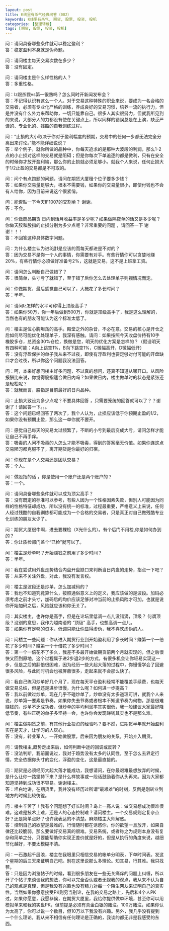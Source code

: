 ```yaml
---
layout: post
title: K线里有杀气经典问答（002）
keywords: K线里有杀气, 期货, 股票, 投资, 投机
categories: [整理转载]
tags: [期货, 股票, 投资, 投机]
---
```

问：请问具备哪些条件就可以稳定盈利？  
答：稳定盈利本身就是伪命题。

问：请问楼主每天交易次数在多少？  
答：没有固定。

问：请问楼主是什么样性格的人？  
答：多重性格。

问：lz跟杀戮vs第一很熟吗？怎么同时开新闻发布会？  
答：不记得认识有这么一个人。对于交易这种特殊的职业来说，要成为一名合格的交易者，必须有专业化严格的训练，养成良好的交易习惯，培养一流的执行力，但是并没有什么外力来帮助你，一切只能靠自己。很多人其实很努力，但就我所见到的来说，大部分人的力都没有使在关键点上，所以同样的错误总是在上演，缺乏严谨的、专业化的、残酷的自我训练过程。

问：“止损的大小取决于你对于盈利幅度的预期，交易中的任何一步都无法完全分离出来讨论。”能不能详细说说？  
答：举个例子，就你所做的品种中，你每天追求的是那种大波段的利润，那么1-2点的小止损对这样的交易就是阻碍；但是你每次下单追逐的都是微利，只有在安全的时候你才放开盈利端，那么你的止损就必须足够小。就我个人来说，任何止损大于1/2止盈的交易都是不可取的。

问：问个有点跑题的问题，请问在期货大厦租个位子要多少钱？  
答：如果你交易量足够大，根本不需要钱，如果你的交易量很小，即使付钱也不会有人给你，因为目前来说这个很紧俏。

问：能否贴一下今天IF1007的交割单？ 谢谢。  
答：不会。

问：你做商品期货 日内到话月收益率是多少呢？如果做隔夜单的话又是多少呢？你做天胶和股指的止损分别为多少点呢？非常重要的问题 ，请回答一下 谢谢！！！  
答：不回答这种具体数字问题。

问：为什么楼主认为进3退1是应该的而每天都进是不对的？  
答：因为交易不是你一个人的事情，你需要有对手。有些行情你可以贪婪地赚20%，有些行情你必须做好准备亏2%，这就是交易，这不是上班拿工资。

问：请问怎么判断自己做错了？  
答：很简单，头寸亏了就错了，至于错了后你怎么去处理单子则视情况而定。

问：你做期货，最后感觉自己可以了，大概花了多长时间？  
答：半年。

问：请问lz怎样的水平可称得上顶级高手？  
答：如果你50万，你一年后做到500万，你就是顶级高手了，我是这么理解的，当然也有的朋友可能认为这个标准太低了。

问：楼主是位心胸坦荡的高手。殿堂之外的杂音，不必在意。交易的核心是开仓之后如何尽可能优化处理单子，我深有感触。请问：如果按照今天收盘价持有10手橡胶多仓，总资金30%仓位，换做是您，明天的优化方案是怎样的？（假设明天有四种可能：A向上跳空1%，B向下跳空1%，C微幅高开，D微幅低开）  
答：没有浮盈保护的单子我从来不过夜，即使有浮盈利也要足够对付可能的开盘缺口才会过夜，所以你这个问题我没法回答。

问：呵，本来好想问楼主好多问题，不过真的想问，还真不知道从哪开口。从风险报酬比来说，你觉得股指适合做日内吗？如果做日内，楼主做单时的状态是紧张还是轻松呢？  
答：就我而言，股指是目前最好的日内品种。

问：止损大致设为多少点呢？不要具体回答 ，只需要笼统的回答就可以了？？谢谢了！请回答一下。。。  
答：这个问题已经回答了两次了，我个人认为，止损应该低于你预期止盈的1/2，如果你没有预期止盈，那么这一单你就不要开。

问：感觉自己每天的交易太过频繁了，不断的小亏到最后变成大亏，请问怎样才能让自己不再手痒。  
答：吸毒的人问不吸毒的人怎么才能不吸毒，得到的答案毫无价值。如果你连这点交易陋习都克服不了，离开期货是你最好的归宿。

问：你现在是个人交易还是团队交易？  
答：个人。

问：做股指的话 ，你是使用一个账户还是两个账户的？  
答：一个。

问：请问具备哪些条件就可以成为顶尖高手？  
答：没有既定的标准可以参考，有些人因为一个性格因素失败，但别人可能因为同样的性格特征却成功，所以没有统一的标准，过程最重要，严格意义上来说，任何人经过残酷的自我训练都可能成为一个合格的交易者，只是真正对自己做残酷专业化训练的朋友太少了。

问：期货大厦很牛啊，进去要裸检（X光什么的）。有个后门不用检,你是如何办到的？  
答：你让质检部门盖个“已检”就可以了。

问：楼主是炒单吗？开始赚钱之前用了多少时间？  
答：半年。

问：我在尝试用外盘走势结合内盘开盘缺口来判断当日内盘的走势，指点一下吧？  
答：从来不关注外盘，对此，我没有发言权。

问：楼主是波段还是炒单，怎么加减码的？  
答：我也不知道究竟算什么，按照通俗意义上的定义，我应该做的是波段。加码必须考虑之前才头寸，加码后的均价应该足够对冲当前的止损风险才可加，也就是说你开始加码之后，风险就应该和你无关了。

问：其实楼主，也许你是高手，但是在论坛里低调一点儿没错滴，顶级？ 何谓顶级？没别的意思，我作为越南语的 “顶级” 高手，也想高调一点儿。  
答：如果你有足够的资本，低调只能让你显得虚伪，我不喜欢虚伪的人。

问：问楼主一些问题：你从进入期货行业到开始盈利用了多长时间？赚第一个一倍花了多少时间？赚第一个十倍花了多少时间？  
答：第一个一倍花不了多久，我差不多最开始做期货前两个月就实现的，但之后很快又回到原地，这个过程属于进2步退2步的方式，有很多机会让你轻易实现这一步，但是之后的翻倍很困难，因为经历一些大起大落的过程中，你慢慢学会了回避很多风险，与此同时机会也被屏蔽很多，走起来就不会那么快了。

问：我自己练习炒单好几个月了，现在每天平仓盈利经常不能覆盖手续费，也每天做交易总结，但是还是进步很慢，为什么呢？如何进一步提高？  
答：我以前做过炒单，现在几乎不碰炒单了，炒单没有太多道理可讲，就我个人来说，炒单第一要素是节奏，如果你失去节奏或者根本不知道节奏为何物，那是很难赚钱的。炒单不乏成功者，但炒单的平均利润率其实很低，我一般建议大家最好降低节奏，有些正确的单子多坚持一会，也许你会发现赚钱其实也不是那么难。

问：楼主做期货之前，有其他行业投资的经验吗？要不然，进期货半年就开始盈利实在是天才，让学习的人灰心。  
答：没有，转业军人，一开始做股票，后来因为朋友的关系，开始介入期货。

问：请教楼主,趋势走出来后，如何判断中途的回调或反转？  
答：没法判断，我前面说过，我对于趋势没有太多的认同性，至于怎么去界定行情，完全依据你头寸的变化，浮盈的变化，这是最直接的。

问：期货是必须经历大起大落才能成功，我想请问，在你最艰难最想放弃的时候，是什么让你一路坚持下来？是什么样故事或一段话鼓励着你从头再来。因为大家都知道坚持到成功很不容易。谢谢楼主。  
答：坦白地讲，在期货里，我并没有经历过所谓“最艰难”的时刻，反倒是刚转业到地方的时候比较彷徨。

问：楼主辛苦了！我有个问题想了好长时间？岛上一高人说：做交易想成功很难很难。这难是技术上难，还是人的心态控制难？请问楼主。一个交易规则定复杂点好？还是简单点好？也许我表达的不清楚。麻烦楼主大师解惑。  
答：控制自己的欲望是最难的，行情随时都在诱惑你，你的欲望一旦放开，如果自律还比较脆弱，那么要做好交易真的很难。交易系统，或者称之为规则本身没有复杂和简单之分，只要能帮助你实现正差价就是好的，但是从执行的角度来说，越细节化越好，不要太模糊不清。

问：一石激起千层浪，楼主在我眼里只相信交易的帐单分明表，下单时间表。发这个星期的后三天来证明自己吧。别在这里说那么多理论。知其易，行其难。我只找茬。  
答：只是因为浏览帖子的时候，看到很多朋友在一些无关痛痒的问题上纠缠，所以开了个帖子来谈谈我的想法，你可以完全否认或者无视我的观点，我从来不认为自己的观点是真理，但是我没有兴趣也没有精力对每一个陌生网友来证明自己的真实性。当然如果你愿意接受PK则另当别论，在我的交易之路上，先后和4个人PK过，如果你愿意，我愿恭候，在期货大厦里，我给你提供做单环境，甚至你可以用模拟单来和我的实盘PK，但前提是必须有真金白银的赌注。100万赌注，如果你认为太高了，你可以说一个数目，但10万以下我没有兴趣。另外，我几乎没有提到一个什么理论，我从来不相信有任何理论是正确的，我谈的都无非是我感受的东西。
